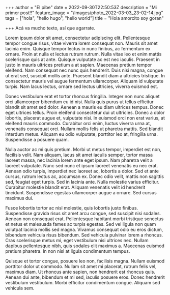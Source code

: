 +++
author = "El pibe"
date = 2022-09-30T22:50:53Z
description = "Mi primer post!!"
feature_image = "/images/photo_2022-03-03_23-02-14.jpg"
tags = ["hola", "hello hugo", "hello world"]
title = "Hola amorcito soy goran"

+++
Acá va mucho texto, así que agarrate.

Lorem ipsum dolor sit amet, consectetur adipiscing elit. Pellentesque tempor congue risus, vitae viverra lorem consequat non. Mauris sit amet lacinia enim. Quisque tempor lectus in nunc finibus, ac fermentum ex ornare. Proin at nulla et lectus rutrum rutrum. Nulla vitae leo et enim mattis scelerisque quis at ante. Quisque vulputate ac est nec iaculis. Praesent in justo in mauris ultrices pretium a at sapien. Maecenas pretium tempor eleifend. Nam consequat nec nunc quis hendrerit. Duis nisi magna, congue ut erat sed, suscipit mollis ante. Praesent blandit diam a ultricies tristique. In consectetur mauris vel augue fermentum ullamcorper. Aliquam id vulputate turpis. Nam lacus lectus, ornare sed lectus ultricies, viverra euismod est.

Donec vestibulum erat et tortor rhoncus fringilla. Integer non nunc aliquet orci ullamcorper bibendum eu id nisi. Nulla quis purus ut tellus efficitur blandit sit amet sed dolor. Aenean a mauris eu diam ultrices tempus. Donec eget ultrices tellus. Proin eleifend consectetur dui ut ultricies. Donec a dolor lobortis, placerat augue et, vulputate nisi. In euismod orci non erat varius, at eleifend mauris commodo. Curabitur orci enim, luctus viverra urna at, venenatis consequat orci. Nullam mollis felis ut pharetra mattis. Sed blandit interdum metus. Aliquam eu odio vulputate, porttitor leo at, fringilla urna. Suspendisse a posuere quam.

Nulla auctor ac mi quis pretium. Morbi ut metus tempor, imperdiet est non, facilisis velit. Nam aliquam, lacus sit amet iaculis semper, tortor massa laoreet massa, nec lacinia lorem ante eget ipsum. Nam pharetra velit a laoreet vulputate. Nunc sed nunc et ipsum laoreet venenatis eu nec erat. Aenean odio turpis, imperdiet nec laoreet ac, lobortis a dolor. Sed et ante cursus, rutrum lectus ac, accumsan ex. Donec odio velit, mattis non sagittis sed, feugiat eget turpis. Sed in lacinia ante. Nulla molestie varius efficitur. Curabitur molestie blandit erat. Aliquam venenatis velit id hendrerit tincidunt. Suspendisse egestas ullamcorper augue a ornare. Sed cursus maximus dui.

Fusce lobortis tortor ac nisl molestie, quis lobortis justo finibus. Suspendisse gravida risus sit amet arcu congue, sed suscipit nisi sodales. Aenean non consequat erat. Pellentesque habitant morbi tristique senectus et netus et malesuada fames ac turpis egestas. Sed vel ligula non quam volutpat lacinia mollis sed magna. Vivamus consequat odio eu eros dictum, bibendum vehicula risus bibendum. Sed vehicula pulvinar lorem a rhoncus. Cras scelerisque metus mi, eget vestibulum nisi ultrices nec. Nullam dapibus pellentesque nibh, quis sodales elit maximus a. Maecenas euismod pretium pharetra. In non nisl at ligula condimentum tempus.

Quisque et tortor congue, posuere leo non, facilisis magna. Nullam euismod porttitor dolor ut commodo. Nullam sit amet mi placerat, rutrum felis vel, maximus diam. Ut rhoncus ante sapien, non hendrerit est rhoncus quis. Aenean dui ante, bibendum et mi sed, iaculis posuere eros. Donec hendrerit vestibulum vestibulum. Morbi efficitur condimentum congue. Aliquam sed vehicula sem.